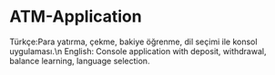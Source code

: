 # ATM-Application
Türkçe:Para yatırma, çekme, bakiye öğrenme, dil seçimi ile konsol uygulaması.\n
English: Console application with deposit, withdrawal, balance learning, language selection.
